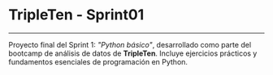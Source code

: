 # TripleTen - Sprint01
---

Proyecto final del Sprint 1: *"Python básico"*, desarrollado como parte del bootcamp de análisis de datos de **TripleTen**. Incluye ejercicios prácticos y fundamentos esenciales de programación en Python.
